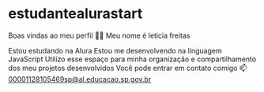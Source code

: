 # estudantealurastart
Boas vindas ao meu perfil 💙💙
Meu nome é leticia freitas 

Estou estudando na Alura
Estou me desenvolvendo na linguagem JavaScript
Utilizo esse espaço para minha organização e compartilhamento dos meu projetos desenvolvidos
Você pode entrar em contato comigo 📫
00001128105469sp@al.educacao.sp.gov.br


